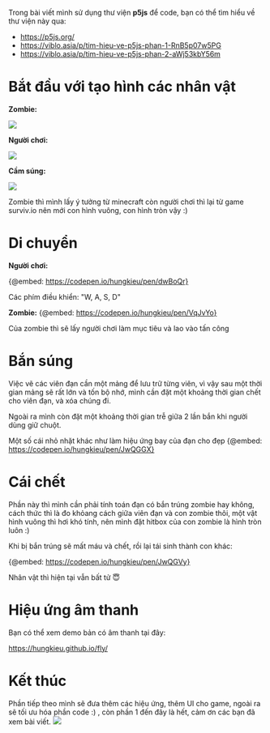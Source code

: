 Trong bài viết mình sử dụng thư viện **p5js** để code, bạn có thể tìm hiểu về thư viện này qua:
* https://p5js.org/
* https://viblo.asia/p/tim-hieu-ve-p5js-phan-1-RnB5p07w5PG
* https://viblo.asia/p/tim-hieu-ve-p5js-phan-2-aWj53kbY56m

# Bắt đầu với tạo hình các nhân vật
**Zombie:**

![](https://images.viblo.asia/c4b0ed4f-7f45-4d6c-b71b-b7d34aa823a2.png)

**Người chơi:**

![](https://images.viblo.asia/e9deb56f-4b1e-4450-821c-e57205d2c8b8.png)

**Cầm súng:**

![](https://images.viblo.asia/7287c02f-bced-4aad-ac10-ed21b899be04.png)

Zombie thì mình lấy ý tưởng từ minecraft còn người chơi thì lại từ game surviv.io nên mới con hình vuông, con hình tròn vậy :)

# Di chuyển
**Người chơi:**

{@embed: https://codepen.io/hungkieu/pen/dwBoQr}

Các phím điều khiển: "W, A, S, D"

**Zombie:**
{@embed: https://codepen.io/hungkieu/pen/VqJvYo}

Của zombie thì sẽ lấy người chơi làm mục tiêu và lao vào tấn công

# Bắn súng
Việc vẽ các viên đạn cần một mảng để lưu trữ từng viên, vì vậy sau một thời gian mảng sẽ rất lớn và tốn bộ nhớ, mình cần đặt một khoảng thời gian chết cho viên đạn, và xóa chúng đi.

Ngoài ra mình còn đặt một khoảng thời gian trễ giữa 2 lần bắn khi người dùng giữ chuột.

Một số cái nhỏ nhặt khác như làm hiệu ứng bay của đạn cho đẹp
{@embed: https://codepen.io/hungkieu/pen/JwQGGX}

# Cái chết
Phần này thì mình cần phải tính toán đạn có bắn trúng zombie hay không, cách thức thì là đo khỏang cách giữa viên đạn và con zombie thôi, một vật hình vuông thì hơi khó tính, nên mình đặt hitbox của con zombie là hình tròn luôn :)

Khi bị bắn trúng sẽ mất máu và chết, rồi lại tái sinh thành con khác:

{@embed: https://codepen.io/hungkieu/pen/JwQGVy}

Nhân vật thì hiện tại vẫn bất tử :innocent:
# Hiệu ứng âm thanh
Bạn có thể xem demo bản có âm thanh tại đây:

https://hungkieu.github.io/fly/

# Kết thúc
Phần tiếp theo mình sẽ đưa thêm các hiệu ứng, thêm UI cho game, ngoài ra sẽ tối ưu hóa phần code :) , còn phần 1 đến đây là hết, cảm ơn các bạn đã xem bài viết. ![](https://tracktracktrack.herokuapp.com/0egnk6uoptxb9fay/img)